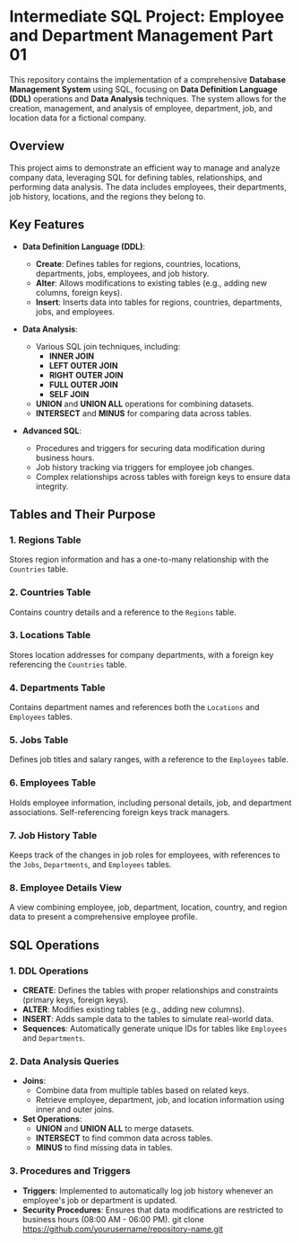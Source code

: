 # Intermediate SQL Project: Employee and Department Management Part 01

This repository contains the implementation of a comprehensive **Database Management System** using SQL, focusing on **Data Definition Language (DDL)** operations and **Data Analysis** techniques. The system allows for the creation, management, and analysis of employee, department, job, and location data for a fictional company.

## Overview

This project aims to demonstrate an efficient way to manage and analyze company data, leveraging SQL for defining tables, relationships, and performing data analysis. The data includes employees, their departments, job history, locations, and the regions they belong to.

## Key Features

- **Data Definition Language (DDL)**:
  - **Create**: Defines tables for regions, countries, locations, departments, jobs, employees, and job history.
  - **Alter**: Allows modifications to existing tables (e.g., adding new columns, foreign keys).
  - **Insert**: Inserts data into tables for regions, countries, departments, jobs, and employees.

- **Data Analysis**:
  - Various SQL join techniques, including:
    - **INNER JOIN**
    - **LEFT OUTER JOIN**
    - **RIGHT OUTER JOIN**
    - **FULL OUTER JOIN**
    - **SELF JOIN**
  - **UNION** and **UNION ALL** operations for combining datasets.
  - **INTERSECT** and **MINUS** for comparing data across tables.
  
- **Advanced SQL**:
  - Procedures and triggers for securing data modification during business hours.
  - Job history tracking via triggers for employee job changes.
  - Complex relationships across tables with foreign keys to ensure data integrity.

## Tables and Their Purpose

### 1. **Regions Table**
   Stores region information and has a one-to-many relationship with the `Countries` table.

### 2. **Countries Table**
   Contains country details and a reference to the `Regions` table.

### 3. **Locations Table**
   Stores location addresses for company departments, with a foreign key referencing the `Countries` table.

### 4. **Departments Table**
   Contains department names and references both the `Locations` and `Employees` tables.

### 5. **Jobs Table**
   Defines job titles and salary ranges, with a reference to the `Employees` table.

### 6. **Employees Table**
   Holds employee information, including personal details, job, and department associations. Self-referencing foreign keys track managers.

### 7. **Job History Table**
   Keeps track of the changes in job roles for employees, with references to the `Jobs`, `Departments`, and `Employees` tables.

### 8. **Employee Details View**
   A view combining employee, job, department, location, country, and region data to present a comprehensive employee profile.

## SQL Operations

### 1. **DDL Operations**
   - **CREATE**: Defines the tables with proper relationships and constraints (primary keys, foreign keys).
   - **ALTER**: Modifies existing tables (e.g., adding new columns).
   - **INSERT**: Adds sample data to the tables to simulate real-world data.
   - **Sequences**: Automatically generate unique IDs for tables like `Employees` and `Departments`.

### 2. **Data Analysis Queries**
   - **Joins**:
     - Combine data from multiple tables based on related keys.
     - Retrieve employee, department, job, and location information using inner and outer joins.
   - **Set Operations**:
     - **UNION** and **UNION ALL** to merge datasets.
     - **INTERSECT** to find common data across tables.
     - **MINUS** to find missing data in tables.
   
### 3. **Procedures and Triggers**
   - **Triggers**: Implemented to automatically log job history whenever an employee's job or department is updated.
   - **Security Procedures**: Ensures that data modifications are restricted to business hours (08:00 AM - 06:00 PM).
   git clone https://github.com/yourusername/repository-name.git
